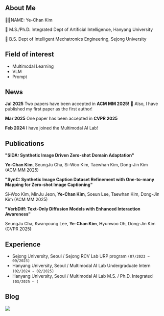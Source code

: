 ## About Me

👨‍🎓NAME: Ye-Chan Kim

🏫  M.S./Ph.D. Integrated Dept of Artificial Intelligence, Hanyang University

🏫 B.S. Dept of Intelligent Mechatronics Engineering, Sejong University

## Field of interest
- Multimodal Learning
- VLM
- Prompt

## News
**Jul  2025** Two papers have been accepted in **ACM MM 2025!** 🥳
Also, I have published my first paper as the first author! 


**Mar  2025** One paper has been accepted in **CVPR 2025**

**Feb  2024** I have joined the Multimodal AI Lab!

## Publications
**"SIDA: Synthetic Image Driven Zero-shot Domain Adaptation"**

**Ye-Chan Kim**, SeungJu Cha, Si-Woo Kim, Taewhan Kim, Dong-Jin Kim (ACM MM 2025)

**"SynC: Synthetic Image Caption Dataset Refinement with One-to-many Mapping for Zero-shot Image Captioning"**

Si-Woo Kim, MinJu Jeon, **Ye-Chan Kim**, Soeun Lee, Taewhan Kim, Dong-Jin Kim (ACM MM 2025)

**"VerbDiff: Text-Only Diffusion Models with Enhanced Interaction Awareness"**

SeungJu Cha, Kwanyoung Lee, **Ye-Chan Kim**, Hyunwoo Oh, Dong-Jin Kim (CVPR 2025)




## Experience
- Sejong University, Seoul / Sejong RCV Lab URP program ```(07/2023 ~ 09/2023)```
- Hanyang University, Seoul / Multimodal AI Lab Undergraduate Intern  ```(02/2024 ~ 02/2025)```
- Hanyang University, Seoul / Multimodal AI Lab M.S. / Ph.D. Integrated  ```(03/2025 ~ )```

## Blog
<div style="display:flex; flex-direction:row;">
    <a href="https://dpcksdl78.tistory.com/">
        <img src="https://img.shields.io/badge/Tistory-000000?style=for-the-badge&logo=Tistory"> 
    </a>

   

</div>
